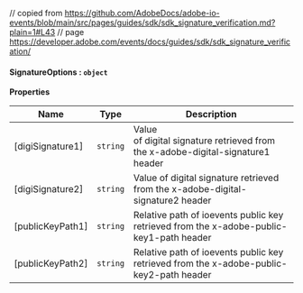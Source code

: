 // copied from https://github.com/AdobeDocs/adobe-io-events/blob/main/src/pages/guides/sdk/sdk_signature_verification.md?plain=1#L43
// page https://developer.adobe.com/events/docs/guides/sdk/sdk_signature_verification/

#### SignatureOptions : `object`

**Properties**

| Name | Type | Description                                                                             |
| --- | --- |-----------------------------------------------------------------------------------------|
| [digiSignature1] | `string` | Value <br/> of digital signature retrieved from the x-adobe-digital-signature1 header   |
| [digiSignature2] | `string` | Value of digital signature retrieved from the x-adobe-digital-signature2 header         |
| [publicKeyPath1] | `string` | Relative path of ioevents public key retrieved from the x-adobe-public-key1-path header |
| [publicKeyPath2] | `string` | Relative path of ioevents public key retrieved from the x-adobe-public-key2-path header |
